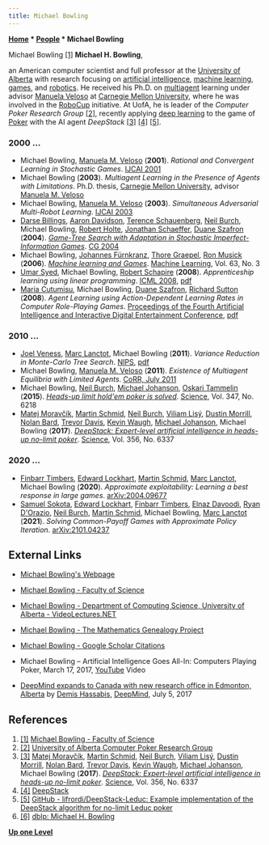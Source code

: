 ```yaml
---
title: Michael Bowling
---
```

**[Home](Home "Home") \* [People](People "People") \* Michael Bowling**



 [](https://www.ualberta.ca/science/about-us/contact-us/faculty-directory/michael-bowling) Michael Bowling <a id="cite-note-1" href="#cite-ref-1">[1]</a> 
**Michael H. Bowling**,  

an American computer scientist and full professor at the [University of Alberta](University_of_Alberta "University of Alberta") with research focusing on [artificial intelligence](Artificial_Intelligence "Artificial Intelligence"), [machine learning](Learning "Learning"), [games](Games "Games"), and [robotics](Robots "Robots"). He received his Ph.D. on [multiagent](https://en.wikipedia.org/wiki/Multi-agent_system) learning under advisor [Manuela Veloso](Manuela_Veloso "Manuela Veloso") at [Carnegie Mellon University](Carnegie_Mellon_University "Carnegie Mellon University"), where he was involved in the [RoboCup](https://en.wikipedia.org/wiki/RoboCup) initiative. At UofA, he is leader of the *Computer Poker Research Group* <a id="cite-note-2" href="#cite-ref-2">[2]</a>, recently applying [deep learning](Deep_Learning "Deep Learning") to the game of [Poker](index.php?title=Poker&action=edit&redlink=1 "Poker (page does not exist)") with the AI agent *DeepStack* <a id="cite-note-3" href="#cite-ref-3">[3]</a> <a id="cite-note-4" href="#cite-ref-4">[4]</a> <a id="cite-note-5" href="#cite-ref-5">[5]</a>. 



### 2000 ...


* Michael Bowling, [Manuela M. Veloso](Manuela_Veloso "Manuela Veloso") (**2001**). *Rational and Convergent Learning in Stochastic Games*. [IJCAI 2001](http://www.informatik.uni-trier.de/~ley/db/conf/ijcai/ijcai2001.html#BowlingV01)
* Michael Bowling (**2003**). *Multiagent Learning in the Presence of Agents with Limitations*. Ph.D. thesis, [Carnegie Mellon University](Carnegie_Mellon_University "Carnegie Mellon University"), advisor [Manuela M. Veloso](Manuela_Veloso "Manuela Veloso")
* Michael Bowling, [Manuela M. Veloso](Manuela_Veloso "Manuela Veloso") (**2003**). *Simultaneous Adversarial Multi-Robot Learning*. [IJCAI 2003](http://www.informatik.uni-trier.de/~ley/db/conf/ijcai/ijcai2003.html#BowlingV03)
* [Darse Billings](Darse_Billings "Darse Billings"), [Aaron Davidson](index.php?title=Aaron_Davidson&action=edit&redlink=1 "Aaron Davidson (page does not exist)"), [Terence Schauenberg](index.php?title=Terence_Schauenberg&action=edit&redlink=1 "Terence Schauenberg (page does not exist)"), [Neil Burch](index.php?title=Neil_Burch&action=edit&redlink=1 "Neil Burch (page does not exist)"), Michael Bowling, [Robert Holte](Robert_Holte "Robert Holte"), [Jonathan Schaeffer](Jonathan_Schaeffer "Jonathan Schaeffer"), [Duane Szafron](Duane_Szafron "Duane Szafron") (**2004**). *[Game-Tree Search with Adaptation in Stochastic Imperfect-Information Games](http://link.springer.com/chapter/10.1007/11674399_2)*. [CG 2004](CG_2004 "CG 2004")
* Michael Bowling, [Johannes Fürnkranz](Johannes_F%C3%BCrnkranz "Johannes Fürnkranz"), [Thore Graepel](Thore_Graepel "Thore Graepel"), [Ron Musick](http://dblp.uni-trier.de/pers/hd/m/Musick:Ron) (**2006**). *[Machine learning and Games](https://link.springer.com/article/10.1007/s10994-006-8919-x)*. [Machine Learning](https://en.wikipedia.org/wiki/Machine_Learning_(journal)), Vol. 63, No. 3
* [Umar Syed](Mathematician#USyed "Mathematician"), Michael Bowling, [Robert Schapire](Robert_Schapire "Robert Schapire") (**2008**). *Apprenticeship learning using linear programming*. [ICML 2008](http://dblp.uni-trier.de/db/conf/icml/icml2008.html#SyedBS08), [pdf](http://www.cs.princeton.edu/~usyed/SyedBowlingSchapireICML2008.pdf)
* [Maria Cutumisu](index.php?title=Maria_Cutumisu&action=edit&redlink=1 "Maria Cutumisu (page does not exist)"), Michael Bowling, [Duane Szafron](Duane_Szafron "Duane Szafron"), [Richard Sutton](Richard_Sutton "Richard Sutton") (**2008**). *Agent Learning using Action-Dependent Learning Rates in Computer Role-Playing Games*. [Proceedings of the Fourth Artificial Intelligence and Interactive Digital Entertainment Conference](https://www.aaai.org/Library/AIIDE/aiide08contents.php), [pdf](https://webdocs.cs.ualberta.ca/~duane/publications/pdf/2008aiide.pdf)


### 2010 ...


* [Joel Veness](Joel_Veness "Joel Veness"), [Marc Lanctot](Marc_Lanctot "Marc Lanctot"), Michael Bowling (**2011**). *Variance Reduction in Monte-Carlo Tree Search*. [NIPS](http://papers.nips.cc/book/advances-in-neural-information-processing-systems-24-2011), [pdf](http://papers.nips.cc/paper/4288-variance-reduction-in-monte-carlo-tree-search.pdf)
* Michael Bowling, [Manuela M. Veloso](Manuela_Veloso "Manuela Veloso") (**2011**). *Existence of Multiagent Equilibria with Limited Agents*. [CoRR, July 2011](http://www.informatik.uni-trier.de/~ley/db/journals/corr/corr1107.html#abs-1107-0033)
* Michael Bowling, [Neil Burch](index.php?title=Neil_Burch&action=edit&redlink=1 "Neil Burch (page does not exist)"), [Michael Johanson](index.php?title=Michael_Johanson&action=edit&redlink=1 "Michael Johanson (page does not exist)"), [Oskari Tammelin](index.php?title=Oskari_Tammelin&action=edit&redlink=1 "Oskari Tammelin (page does not exist)") (**2015**). *[Heads-up limit hold'em poker is solved](http://science.sciencemag.org/content/347/6218/145.full)*. [Science](https://en.wikipedia.org/wiki/Science_(journal)), Vol. 347, No. 6218
* [Matej Moravčík](index.php?title=Matej_Morav%C4%8D%C3%ADk&action=edit&redlink=1 "Matej Moravčík (page does not exist)"), [Martin Schmid](Mathematician#MSchmid "Mathematician"), [Neil Burch](index.php?title=Neil_Burch&action=edit&redlink=1 "Neil Burch (page does not exist)"), [Viliam Lisý](index.php?title=Viliam_Lis%C3%BD&action=edit&redlink=1 "Viliam Lisý (page does not exist)"), [Dustin Morrill](index.php?title=Dustin_Morrill&action=edit&redlink=1 "Dustin Morrill (page does not exist)"), [Nolan Bard](index.php?title=Nolan_Bard&action=edit&redlink=1 "Nolan Bard (page does not exist)"), [Trevor Davis](index.php?title=Trevor_Davis&action=edit&redlink=1 "Trevor Davis (page does not exist)"), [Kevin Waugh](index.php?title=Kevin_Waugh&action=edit&redlink=1 "Kevin Waugh (page does not exist)"), [Michael Johanson](index.php?title=Michael_Johanson&action=edit&redlink=1 "Michael Johanson (page does not exist)"), Michael Bowling (**2017**). *[DeepStack: Expert-level artificial intelligence in heads-up no-limit poker](http://science.sciencemag.org/content/356/6337/508)*. [Science](https://en.wikipedia.org/wiki/Science_(journal)), Vol. 356, No. 6337


### 2020 ...


* [Finbarr Timbers](index.php?title=Finbarr_Timbers&action=edit&redlink=1 "Finbarr Timbers (page does not exist)"), [Edward Lockhart](Edward_Lockhart "Edward Lockhart"), [Martin Schmid](Mathematician#MSchmid "Mathematician"), [Marc Lanctot](Marc_Lanctot "Marc Lanctot"), Michael Bowling (**2020**). *Approximate exploitability: Learning a best response in large games*. [arXiv:2004.09677](https://arxiv.org/abs/2004.09677)
* [Samuel Sokota](index.php?title=Samuel_Sokota&action=edit&redlink=1 "Samuel Sokota (page does not exist)"), [Edward Lockhart](Edward_Lockhart "Edward Lockhart"), [Finbarr Timbers](index.php?title=Finbarr_Timbers&action=edit&redlink=1 "Finbarr Timbers (page does not exist)"), [Elnaz Davoodi](index.php?title=Elnaz_Davoodi&action=edit&redlink=1 "Elnaz Davoodi (page does not exist)"), [Ryan D'Orazio](index.php?title=Ryan_D%27Orazio&action=edit&redlink=1 "Ryan D'Orazio (page does not exist)"), [Neil Burch](index.php?title=Neil_Burch&action=edit&redlink=1 "Neil Burch (page does not exist)"), [Martin Schmid](Mathematician#MSchmid "Mathematician"), Michael Bowling, [Marc Lanctot](Marc_Lanctot "Marc Lanctot") (**2021**). *Solving Common-Payoff Games with Approximate Policy Iteration*. [arXiv:2101.04237](https://arxiv.org/abs/2101.04237)


## External Links


* [Michael Bowling's Webpage](https://webdocs.cs.ualberta.ca/~bowling/)
* [Michael Bowling - Faculty of Science](https://www.ualberta.ca/science/about-us/contact-us/faculty-directory/michael-bowling)
* [Michael Bowling - Department of Computing Science, University of Alberta - VideoLectures.NET](http://videolectures.net/michael_bowling/)
* [Michael Bowling - The Mathematics Genealogy Project](https://www.genealogy.math.ndsu.nodak.edu/id.php?id=172100)
* [Michael Bowling - Google Scholar Citations](https://scholar.google.com/citations?user=PYtPCHoAAAAJ&hl=en)
* Michael Bowling – Artificial Intelligence Goes All-In: Computers Playing Poker, March 17, 2017, [YouTube](https://en.wikipedia.org/wiki/YouTube) Video


 
* [DeepMind expands to Canada with new research office in Edmonton, Alberta](https://deepmind.com/blog/deepmind-office-canada-edmonton/) by [Demis Hassabis](Demis_Hassabis "Demis Hassabis"), [DeepMind](index.php?title=DeepMind&action=edit&redlink=1 "DeepMind (page does not exist)"), July 5, 2017


## References


1. <a id="cite-ref-1" href="#cite-note-1">[1]</a> [Michael Bowling - Faculty of Science](https://www.ualberta.ca/science/about-us/contact-us/faculty-directory/michael-bowling)
2. <a id="cite-ref-2" href="#cite-note-2">[2]</a> [University of Alberta Computer Poker Research Group](http://poker.cs.ualberta.ca/)
3. <a id="cite-ref-3" href="#cite-note-3">[3]</a> [Matej Moravčík](index.php?title=Matej_Morav%C4%8D%C3%ADk&action=edit&redlink=1 "Matej Moravčík (page does not exist)"), [Martin Schmid](Mathematician#MSchmid "Mathematician"), [Neil Burch](index.php?title=Neil_Burch&action=edit&redlink=1 "Neil Burch (page does not exist)"), [Viliam Lisý](index.php?title=Viliam_Lis%C3%BD&action=edit&redlink=1 "Viliam Lisý (page does not exist)"), [Dustin Morrill](index.php?title=Dustin_Morrill&action=edit&redlink=1 "Dustin Morrill (page does not exist)"), [Nolan Bard](index.php?title=Nolan_Bard&action=edit&redlink=1 "Nolan Bard (page does not exist)"), [Trevor Davis](index.php?title=Trevor_Davis&action=edit&redlink=1 "Trevor Davis (page does not exist)"), [Kevin Waugh](index.php?title=Kevin_Waugh&action=edit&redlink=1 "Kevin Waugh (page does not exist)"), [Michael Johanson](index.php?title=Michael_Johanson&action=edit&redlink=1 "Michael Johanson (page does not exist)"), Michael Bowling (**2017**). *[DeepStack: Expert-level artificial intelligence in heads-up no-limit poker](http://science.sciencemag.org/content/356/6337/508)*. [Science](https://en.wikipedia.org/wiki/Science_(journal)), Vol. 356, No. 6337
4. <a id="cite-ref-4" href="#cite-note-4">[4]</a> [DeepStack](https://www.deepstack.ai/)
5. <a id="cite-ref-5" href="#cite-note-5">[5]</a> [GitHub - lifrordi/DeepStack-Leduc: Example implementation of the DeepStack algorithm for no-limit Leduc poker](https://github.com/lifrordi/DeepStack-Leduc)
6. <a id="cite-ref-6" href="#cite-note-6">[6]</a> [dblp: Michael H. Bowling](http://dblp.uni-trier.de/pers/hd/b/Bowling:Michael_H=)

**[Up one Level](People "People")**







 
